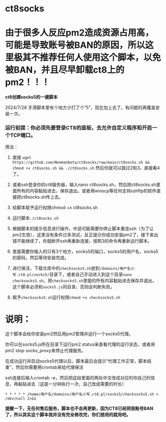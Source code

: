 #  ct8socks
# 由于很多人反应pm2造成资源占用高，可能是导致账号被BAN的原因，所以这里极其不推荐任何人使用这个脚本，以免被BAN，并且尽早卸载ct8上的pm2！！！

**ct8创建socks5的一键脚本**

2024/7/28 手滑脚本里有个地方少打了个“5”，现在加上去了。有问题的再覆盖安装一次。

###  运行前提：你必须先要登录CT8的面板，去允许自定义程序和开启一个TCP端口。

用法：

1. 直接  `wget https://github.com/Neomanbeta/ct8socks/raw/main/ct8socks.sh && chmod +x ct8socks.sh && ./ct8socks.sh`   然后你就可以跳过2和3，直接看4了。

3. 或者ssh登录你的ct8服务器，输入nano ct8socks.sh，然后把ct8socks.sh里面所有的内容黏贴进去，保存退出。或者用winscp等任何支持sshftp的软件直接把ct8socks.sh传上去。

5. 给脚本赋予运行权限chmod +x ct8socks.sh

7. 运行脚本`./ct8socks.sh`

9. 根据脚本的提示信息进行操作，中途可能需要你停止脚本重连ssh（为了让pm2生效），这里没有条件过多测试，反正提示你成功安装pm2了，接下来出错不能继续了，你就断开ssh再重新连接，按照3的命令再重新运行脚本。

11. 里面需要你输入的只有3个地方，socks5的端口，socks5的用户名，socks5的密码，然后等待安装完成。

13. 进行保活，下载仓库中的`checksocks5.sh`放到`/domains/用户名小写.ct8.pl/socks5/`目录下，或者自己手动进入到这个目录`nano checksocks5.sh`，把`checksocks5.sh`里面的所有内容黏贴进去保存并退出，这个脚本必须和`socks5.js`同目录，否则会判断失败。

15. 赋予`checksocks5.sh`运行权限`chmod +x checksocks5.sh`

# 说明：

这个脚本会给你安装pm2然后用pm2管理并运行一个socks5代理。

你可以在socks5.js所在目录下运行pm2 status来查看代理的运行状态，或者用pm2 stop socks_proxy来停止代理服务。

在成功运行并启动socks5代理以后，脚本最后会提示“代理工作正常，脚本结束”，然后你需要用crontab来给代理保活

ssh连接后输入crontab -e，然后把这段里面的两处中文改成对应的你自己的信息，再黏贴进去（这是一分钟执行一次，自己改成需要的时长）

`* * * * * /home/用户名/domains/用户名小写.ct8.pl/socks5/checksocks5.sh > /dev/null 2>&1`

**提醒一下，无任何售后服务，脚本也不会再更新，因为CT8已经把我账号BAN了，所以其实这个脚本我并没有完全修改完，你们想用的就用吧。**
